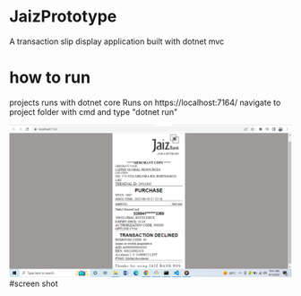 # JaizPrototype
A transaction slip display application built with dotnet mvc  

# how to run
 projects runs with dotnet core 
 Runs on https://localhost:7164/
 navigate to project folder with cmd and type "dotnet run"

![Home Screen](img/img.jpg)
 #screen shot


